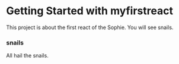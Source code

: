# Getting Started with myfirstreact

This project is about the first react of the Sophie.
You will see snails. 

### snails

All hail the snails.